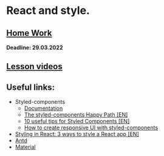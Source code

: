 # React and style.

## [Home Work](../../../tasks/stylesInReact.md)  
  
**Deadline: 29.03.2022**  

<!-- ## [Presentation](https://slides.com/aleh_lipski/deck-7e7c55) -->
## [Lesson videos ](https://drive.google.com/file/d/1ST1ixPmSoVPOSvyb4ngeqHEK9ArEFwsX/view?usp=sharing)

## Useful links:
* Styled-components
  * [Documentation](https://styled-components.com/)
  * [The styled-components Happy Path [EN]](https://www.joshwcomeau.com/css/styled-components/)
  * [10 useful tips for Styled Components [EN]](https://medium.com/@pitipatdop/10-useful-tips-for-styled-components-b7710b021e6a)
  * [How to create responsive UI with styled-components](https://medium.com/styled-components/how-to-create-responsive-ui-with-styled-components-c6b71a3ce172)
* [Styling in React: 3 ways to style a React app [EN]](https://blog.logrocket.com/the-best-styling-in-react-tutorial-youve-ever-seen-676f1284b945/)
* [Antd](https://ant.design/)
* [Material](https://material-ui.com/#/)